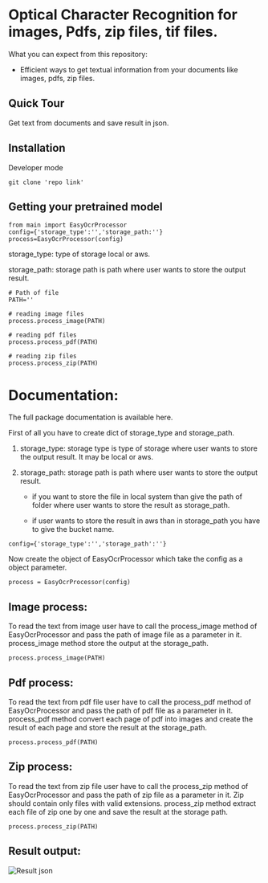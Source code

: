 # Optical Character Recognition for images, Pdfs, zip files, tif files.

What you can expect from this repository:

- Efficient ways to get textual information from your documents like images, pdfs, zip files.

## Quick Tour

Get text from documents and save result in json.

## Installation

Developer mode

```
git clone 'repo link'
```

## Getting your pretrained model

```
from main import EasyOcrProcessor
config={'storage_type':'','storage_path:''}
process=EasyOcrProcessor(config)

```

storage_type: type of storage local or aws.

storage_path: storage path is path where user wants to store the output result.

```
# Path of file
PATH=''

# reading image files
process.process_image(PATH)

# reading pdf files
process.process_pdf(PATH)

# reading zip files
process.process_zip(PATH)
```

# Documentation:

The full package documentation is available here.

First of all you have to create dict of storage_type and storage_path.

1. storage_type: storage type is type of storage where user wants to store the output result. It may be local or aws.

2. storage_path: storage path is path where user wants to store the output result.

    - if you want to store the file in local system than give the path of folder where user wants to store the result as storage_path.

    - if user wants to store the result in aws than in storage_path you have to give the bucket name.

```
config={'storage_type':'','storage_path':''}
```

Now create the object of EasyOcrProcessor which take the config as a object parameter.

```
process = EasyOcrProcessor(config)
```

## Image process:

To read the text from image user have to call the process_image method of EasyOcrProcessor and pass the path of image file as a parameter in it.
process_image method store the output at the storage_path.

```
process.process_image(PATH)
```

## Pdf process:

To read the text from pdf file user have to call the process_pdf method of EasyOcrProcessor and pass the path of pdf file as a parameter in it.
process_pdf method convert each page of pdf into images and create the result of each page and store the result at the storage_path.

```
process.process_pdf(PATH)
```

## Zip process:

To read the text from zip file user have to call the process_zip method of EasyOcrProcessor and pass the path of zip file as a parameter in it.
Zip should contain only files with valid extensions. process_zip method extract each file of zip one by one and save the result at the storage path.

```
process.process_zip(PATH)
```

## Result output:
![Result json](result.png)